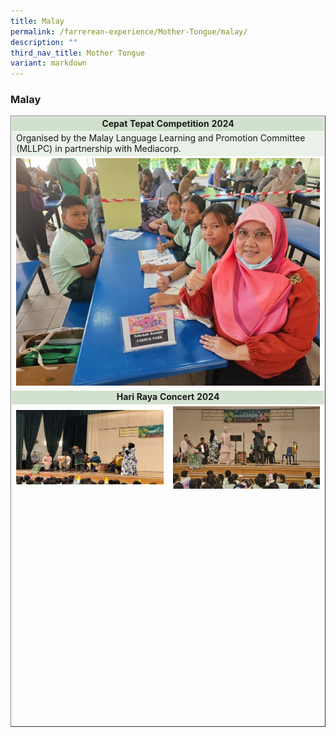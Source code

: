 ```yaml
---
title: Malay
permalink: /farrerean-experience/Mother-Tongue/malay/
description: ""
third_nav_title: Mother Tongue
variant: markdown
---
```

<h3>Malay</h3>
<table border="1" style="border-collapse: collapse; width: 100%;">
<tbody>
<tr>
<td bgcolor="d2e1ce" colspan="2" style="text-align: center; width: 99.863%; border: 1px solid white;"><strong>Cepat Tepat Competition 2024</strong></td>
</tr>
<tr>
<td bgcolor="eaf1e9" colspan="2" style="width: 99.863%; border: 1px solid white;">Organised by the Malay Language Learning and Promotion Committee (MLLPC) in partnership with Mediacorp.</td>

</tr>
<tr>
<td style="text-align: center; width: 25%; border: 1px solid white; vertical-align: middle;" colspan="2"><img src="/images/2025/MT%20Malay/Picture1.jpg"></td>

</tr>
<tr>
<td bgcolor="d2e1ce" colspan="2" style="text-align: center; width: 99.863%; border: 1px solid white;"><strong>Hari Raya Concert 2024</strong></td>

</tr>
<tr>
<td style="text-align: center; width: 50%; border: 1px solid white; vertical-align: middle;"><img src="/images/2025/MT%20Malay/Picture2.jpg"></td>
<td style="text-align: center; width: 50%; border: 1px solid white; vertical-align: middle;"><img src="/images/2025/MT%20Malay/Picture3.jpg"></td>
</tr>
<tr>
<td style="text-align: center; width: 50%; border: 1px solid white; vertical-align: middle;">&nbsp;</td>
<td style="text-align: center; width: 50%; border: 1px solid white; vertical-align: middle;">&nbsp;</td>
</tr>
<tr>
<td style="text-align: center; width: 25%; border: 1px solid white; vertical-align: middle;">&nbsp;</td>
<td style="text-align: center; width: 25%; border: 1px solid white; vertical-align: middle;">&nbsp;</td>
</tr>
<tr>
<td style="text-align: center; width: 25%; border: 1px solid white; vertical-align: middle;">&nbsp;</td>
<td style="text-align: center; width: 25%; border: 1px solid white; vertical-align: middle;">&nbsp;</td>
</tr>
<tr>
<td style="text-align: center; width: 25%; border: 1px solid white; vertical-align: middle;">&nbsp;</td>
<td style="text-align: center; width: 25%; border: 1px solid white; vertical-align: middle;">&nbsp;</td>
</tr>
<tr>
<td style="text-align: center; width: 25%; border: 1px solid white; vertical-align: middle;">&nbsp;</td>
<td style="text-align: center; width: 25%; border: 1px solid white; vertical-align: middle;">&nbsp;</td>
</tr>
<tr>
<td style="text-align: center; width: 25%; border: 1px solid white; vertical-align: middle;">&nbsp;</td>
<td style="text-align: center; width: 25%; border: 1px solid white; vertical-align: middle;">&nbsp;</td>
</tr>
<tr>
<td style="text-align: center; width: 25%; border: 1px solid white; vertical-align: middle;">&nbsp;</td>
<td style="text-align: center; width: 25%; border: 1px solid white; vertical-align: middle;">&nbsp;</td>
</tr>
<tr>
<td style="text-align: center; width: 25%; border: 1px solid white; vertical-align: middle;">&nbsp;</td>
<td style="text-align: center; width: 25%; border: 1px solid white; vertical-align: middle;">&nbsp;</td>
</tr>
<tr>
<td style="text-align: center; width: 25%; border: 1px solid white; vertical-align: middle;">&nbsp;</td>
<td style="text-align: center; width: 25%; border: 1px solid white; vertical-align: middle;">&nbsp;</td>
</tr>
<tr>
<td style="text-align: center; width: 25%; border: 1px solid white; vertical-align: middle;">&nbsp;</td>
<td style="text-align: center; width: 25%; border: 1px solid white; vertical-align: middle;">&nbsp;</td>
</tr>
<tr>
<td style="text-align: center; width: 25%; border: 1px solid white; vertical-align: middle;">&nbsp;</td>
<td style="text-align: center; width: 25%; border: 1px solid white; vertical-align: middle;">&nbsp;</td>
</tr>
<tr>
<td style="text-align: center; width: 25%; border: 1px solid white; vertical-align: middle;">&nbsp;</td>
<td style="text-align: center; width: 25%; border: 1px solid white; vertical-align: middle;">&nbsp;</td>
</tr>
<tr>
<td style="text-align: center; width: 25%; border: 1px solid white; vertical-align: middle;">&nbsp;</td>
<td style="text-align: center; width: 25%; border: 1px solid white; vertical-align: middle;">&nbsp;</td>
</tr>
<tr>
<td style="text-align: center; width: 25%; border: 1px solid white; vertical-align: middle;">&nbsp;</td>
<td style="text-align: center; width: 25%; border: 1px solid white; vertical-align: middle;">&nbsp;</td>
</tr>
<tr>
<td style="text-align: center; width: 25%; border: 1px solid white; vertical-align: middle;">&nbsp;</td>
<td style="text-align: center; width: 25%; border: 1px solid white; vertical-align: middle;">&nbsp;</td>
</tr>
<tr>
<td style="text-align: center; width: 25%; border: 1px solid white; vertical-align: middle;">&nbsp;</td>
<td style="text-align: center; width: 25%; border: 1px solid white; vertical-align: middle;">&nbsp;</td>
</tr>
</tbody>
</table>